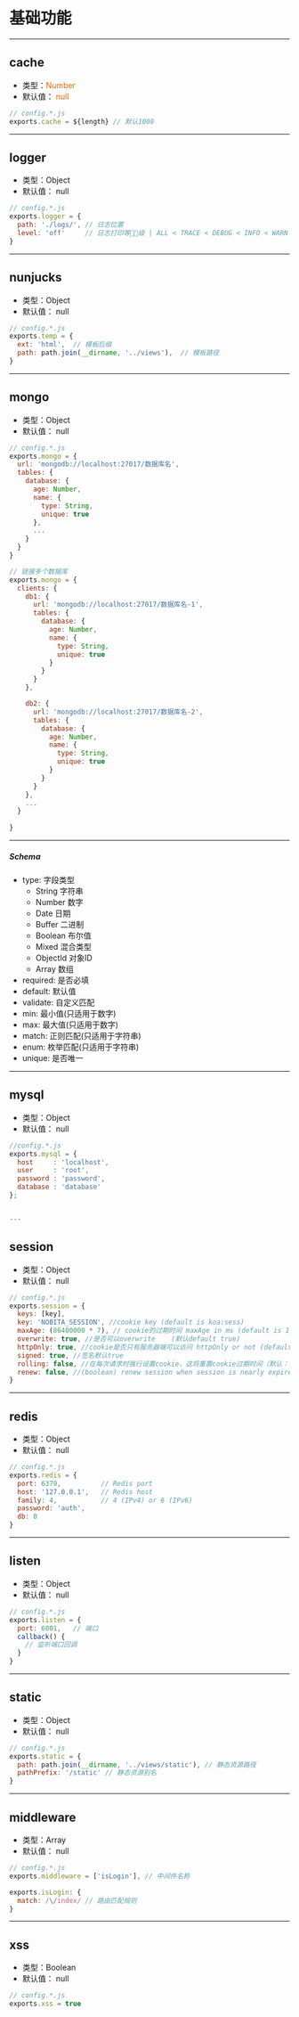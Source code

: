 # 基础功能
---
## cache
- 类型：<font color=#e96900>Number</font>
- 默认值： <font color=#e96900>null</font>

```js
// config.*.js
exports.cache = ${length} // 默认1000
```

---

## logger
- 类型：Object
- 默认值： null

```js
// config.*.js
exports.logger = {
  path: './logs/', // 日志位置
  level: 'off'     // 日志打印等级 | ALL < TRACE < DEBUG < INFO < WARN < ERROR < FATAL < MARK < OFF
}

```

---

## nunjucks
- 类型：Object
- 默认值： null

```js
// config.*.js
exports.temp = {
  ext: 'html',  // 模板后缀
  path: path.join(__dirname, '../views'),  // 模板路径
}
```

---

## mongo
- 类型：Object
- 默认值： null

```js
// config.*.js
exports.mongo = {
  url: 'mongodb://localhost:27017/数据库名',
  tables: {
    database: {
      age: Number,
      name: {
        type: String,
        unique: true
      },
      ...           
    }
  }
}

// 链接多个数据库
exports.mongo = {
  clients: {
    db1: {
      url: 'mongodb://localhost:27017/数据库名-1',
      tables: {
        database: {
          age: Number,
          name: {
            type: String,
            unique: true
          }               
        }
      }
    },

    db2: {
      url: 'mongodb://localhost:27017/数据库名-2',
      tables: {
        database: {
          age: Number,
          name: {
            type: String,
            unique: true
          }          
        }
      }
    },
    ...
  }
  
}
```

---

##### Schema
- type: 字段类型
   - String      字符串
   - Number      数字    
   - Date        日期
   - Buffer      二进制
   - Boolean     布尔值
   - Mixed       混合类型
   - ObjectId    对象ID    
   - Array       数组
- required: 是否必填
- default: 默认值
- validate: 自定义匹配
- min: 最小值(只适用于数字)
- max: 最大值(只适用于数字)
- match: 正则匹配(只适用于字符串)
- enum:  枚举匹配(只适用于字符串)
- unique: 是否唯一


---

## mysql
- 类型：Object
- 默认值： null

```js
//config.*.js
exports.mysql = {
  host     : 'localhost',
  user     : 'root',
  password : 'password',
  database : 'database'
};


---
```
## session
- 类型：Object
- 默认值： null

```js
// config.*.js
exports.session = {
  keys: [key],
  key: 'NOBITA_SESSION', //cookie key (default is koa:sess)
  maxAge: (86400000 * 7), // cookie的过期时间 maxAge in ms (default is 1 days)
  overwrite: true, //是否可以overwrite    (默认default true)
  httpOnly: true, //cookie是否只有服务器端可以访问 httpOnly or not (default true)
  signed: true, //签名默认true
  rolling: false, //在每次请求时强行设置cookie，这将重置cookie过期时间（默认：false）
  renew: false, //(boolean) renew session when session is nearly expired
}
```

---

## redis
- 类型：Object
- 默认值： null

```js
// config.*.js
exports.redis = {
  port: 6379,          // Redis port
  host: '127.0.0.1',   // Redis host
  family: 4,           // 4 (IPv4) or 6 (IPv6)
  password: 'auth',
  db: 0
}
```

---

## listen
- 类型：Object
- 默认值： null

```js
// config.*.js
exports.listen = { 
  port: 6001,   // 端口
  callback() {  
    // 监听端口回调
  }
}
```

---

## static
- 类型：Object
- 默认值： null

```js
// config.*.js
exports.static = {
  path: path.join(__dirname, '../views/static'), // 静态资源路径
  pathPrefix: '/static' // 静态资源别名
}
```

---

## middleware
- 类型：Array
- 默认值： null


```js
// config.*.js
exports.middleware = ['isLogin'], // 中间件名称

exports.isLogin: {
  match: /\/index/ // 路由匹配规则
}
```

---

## xss
- 类型：Boolean
- 默认值： null

```js
// config.*.js
exports.xss = true
```